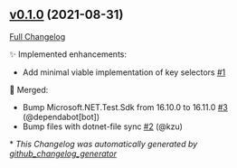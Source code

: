 

## [v0.1.0](https://github.com/devlooped/css/tree/v0.1.0) (2021-08-31)

[Full Changelog](https://github.com/devlooped/css/compare/23dbc1d83526813ee629825930bdda91276be196...v0.1.0)

:sparkles: Implemented enhancements:

- Add minimal viable implementation of key selectors [\#1](https://github.com/devlooped/css/issues/1)

:twisted_rightwards_arrows: Merged:

- Bump Microsoft.NET.Test.Sdk from 16.10.0 to 16.11.0 [\#3](https://github.com/devlooped/css/pull/3) (@dependabot[bot])
- Bump files with dotnet-file sync [\#2](https://github.com/devlooped/css/pull/2) (@kzu)



\* *This Changelog was automatically generated by [github_changelog_generator](https://github.com/github-changelog-generator/github-changelog-generator)*
